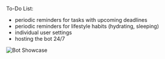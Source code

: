 To-Do List:

- periodic reminders for tasks with upcoming deadlines
- periodic reminders for lifestyle habits (hydrating, sleeping)
- individual user settings
- hosting the bot 24/7

![Bot Showcase](bot-showcase.gif)